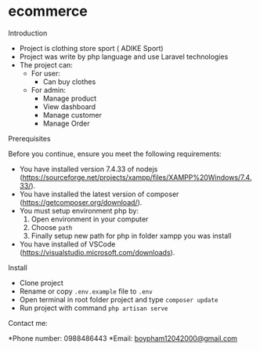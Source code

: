 # ecommerce

Introduction

* Project is clothing store sport ( ADIKE Sport)
* Project was write by php language and use Laravel technologies
* The project can:
    - For user:
        + Can buy clothes
    - For admin:
        + Manage product
        + View dashboard
        + Manage customer
        + Manage Order

Prerequisites

Before you continue, ensure you meet the following requirements:

* You have installed version 7.4.33 of nodejs (https://sourceforge.net/projects/xampp/files/XAMPP%20Windows/7.4.33/). 
* You have installed the latest version of composer (https://getcomposer.org/download/). 
* You must setup environment php by:
    1. Open environment in your computer
    2. Choose ```path```
    3. Finally setup new path for php in folder xampp you was install
* You have installed of VSCode (https://visualstudio.microsoft.com/downloads).

Install

* Clone project
* Rename or copy ```.env.example``` file to ```.env```
* Open terminal in root folder project and type ```composer update```
* Run project with command ```php artisan serve```

Contact me:

*Phone number: 0988486443
*Email: boypham12042000@gmail.com



